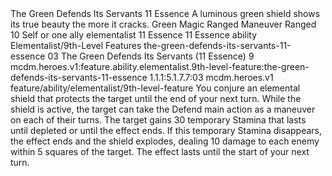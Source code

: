 <ability>
  <name>The Green Defends Its Servants</name>
  <cost>11 Essence</cost>
  <flavor>A luminous green shield shows its true beauty the more it cracks.</flavor>
  <keywords>
    <keyword>Green</keyword>
    <keyword>Magic</keyword>
    <keyword>Ranged</keyword>
  </keywords>
  <type>Maneuver</type>
  <distance>Ranged 10</distance>
  <target>Self or one ally</target>
  <metadata>
    <class>elementalist</class>
    <cost>11 Essence</cost>
    <cost_amount>11</cost_amount>
    <cost_resource>Essence</cost_resource>
    <feature_type>ability</feature_type>
    <file_dpath>Elementalist/9th-Level Features</file_dpath>
    <item_id>the-green-defends-its-servants-11-essence</item_id>
    <item_index>03</item_index>
    <item_name>The Green Defends Its Servants (11 Essence)</item_name>
    <level>9</level>
    <scc>mcdm.heroes.v1:feature.ability.elementalist.9th-level-feature:the-green-defends-its-servants-11-essence</scc>
    <scdc>1.1.1:5.1.7.7:03</scdc>
    <source>mcdm.heroes.v1</source>
    <type>feature/ability/elementalist/9th-level-feature</type>
  </metadata>
  <effects>
    <effect type="mundane">You conjure an elemental shield that protects the target until the end of your next turn. While the shield is active, the target can take the Defend main action as a maneuver on each of their turns. The target gains 30 temporary Stamina that lasts until depleted or until the effect ends. If this temporary Stamina disappears, the effect ends and the shield explodes, dealing 10 damage to each enemy within 5 squares of the target.</effect>
    <effect type="mundane" name="Persistent 2">The effect lasts until the start of your next turn.</effect>
  </effects>
</ability>
